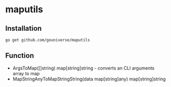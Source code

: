 # maputils


## Installation

```
go get github.com/gouniverse/maputils
```

## Function

- ArgsToMap([]string) map[string]string - converts an CLI arguments array to map
- MapStringAnyToMapStringString(data map[string]any) map[string]string